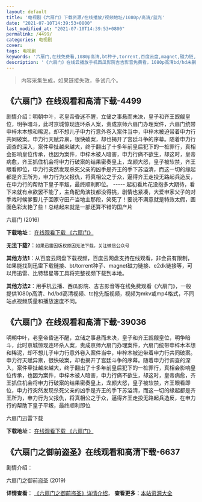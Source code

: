 ```yaml
---
layout: default
title: '电视剧《六扇门》下载资源/在线播放/视频地址/1080p/高清/蓝光'
date: "2021-07-10T14:39:53+0800"
last_modified_at: "2021-07-10T14:39:53+0800"
permalink: /4499/
categories: 电视剧
cover:
tags: 电视剧
keywords: '六扇门,在线免费看,1080p高清,bt种子,torrent,百度云盘,magnet,磁力链,迅雷下载资源'
description: '《六扇门》在线云播放手机西瓜影院吉吉影音免费看，1080p高清bd/hd未删减完整版和tc抢先枪版，mkv/mp4格式，附带bt/torrent种子、magnet/磁力链、百度云盘、网盘资源迅雷下载链接'
---
```


>内容采集生成，如果链接失效，多试几个。


## 《六扇门》在线观看和高清下载-4499

剧情介绍：明朝中叶，老皇帝昏迷不醒，立储之事悬而未决，皇子和齐王觊觎皇位，明争暗斗，此时京城惊现连环杀人案，责成京师六扇门办理案件，六扇门统带申梓木本想和稀泥，却不想儿子申力行意外卷入案件当中，申梓木被迫带着申力行共同破案。申力行天赋异禀，很快破案，却也揭开了宫廷斗争的序幕。随着申力行调查的深入，案件牵扯越来越大，终于翻出了十多年前皇后犯下的一桩罪行，真相会影响皇位传承，也因为案件，申梓木被人暗害，申力行痛不欲生，却这时，皇帝病愈，齐王抓住机会将申力行破案的结果密奏皇上，龙颜大怒，皇子被软禁，齐王眼看即位，申力行突然发现杀死父亲的凶手是齐王的手下苏溢清，而这一切的缘起都是齐王所为，申力行为父报仇，将真相公之于众，逼得齐王走投无路起兵造反，在申力行的帮助下皇子平叛，最终顺利即位。 ----- 起初看片花没抱多大期待，看下来就有点欲罢不能了，主角配角演技都没得挑，剧情也紧凑，大爱申家父子的对手戏时候爹要儿子回家守田产当地主那段，笑死了！要说不满意就是特效太假，画面色彩太艳了些！总结起来就是一部还算不错的国产片


六扇门 (2016)

**下载地址**： [在线观看下载 《六扇门》](https://www.btbtdy.me/btdy/dy4803.html) 


**无法下载?**：`如果迅雷因版权原因无法下载，关注微信公众号 `

**其他方法1**：从百度云网盘下载视频，百度云网盘支持在线观看，非会员有限制，如果能找到迅雷下载链接、bt/torrent种子、magnet磁力链接、e2dk链接等，可以用迅雷、比特彗星等工具将完整视频下载到本地。

**其他方法2**：用手机云播、西瓜影院、吉吉影音等在线免费观看《六扇门》，一般提供1080p高清、hd/bd高清视频、tc抢先版视频，视频为mkv或mp4格式，不同站点视频质量和播放速度不同。


## 《六扇门》在线观看和高清下载-39036

明朝中叶，老皇帝昏迷不醒，立储之事悬而未决，皇子和齐王觊觎皇位，明争暗斗，此时京城惊现连环杀人案，责成京师六扇门办理案件，六扇门统带申梓木本想和稀泥，却不想儿子申力行意外卷入案件当中，申梓木被迫带着申力行共同破案。申力行天赋异禀，很快破案，却也揭开了宫廷斗争的序幕。随着申力行调查的深入，案件牵扯越来越大，终于翻出了十多年前皇后犯下的一桩罪行，真相会影响皇位传承，也因为案件，申梓木被人暗害，申力行痛不欲生，却这时，皇帝病愈，齐王抓住机会将申力行破案的结果密奏皇上，龙颜大怒，皇子被软禁，齐王眼看即位，申力行突然发现杀死父亲的凶手是齐王的手下苏溢清，而这一切的缘起都是齐王所为，申力行为父报仇，将真相公之于众，逼得齐王走投无路起兵造反，在申力行的帮助下皇子平叛，最终顺利即位


六扇门迅雷下载

**下载地址**： [在线观看下载 《六扇门》](https://www.993dy.com//vod-detail-id-13353.html) 


## 《六扇门之御前盗圣》在线观看和高清下载-6637

剧情介绍：


六扇门之御前盗圣 (2019)

**详情查看**： [《六扇门之御前盗圣》详情介绍](/movie/6637/)， **查看更多**：[本站资源大全](/movie/t/all/)

